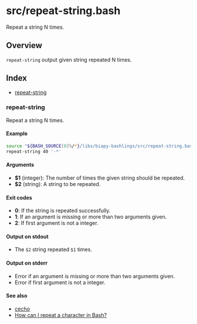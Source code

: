 # src/repeat-string.bash

Repeat a string N times.

## Overview

`repeat-string` output given string repeated N times.

## Index

* [repeat-string](#repeat-string)

### repeat-string

Repeat a string N times.

#### Example

```bash
source "${BASH_SOURCE[0]%/*}/libs/biapy-bashlings/src/repeat-string.bash"
repeat-string 40 '-*'
```

#### Arguments

* **$1** (integer): The number of times the given string should be repeated.
* **$2** (string): A string to be repeated.

#### Exit codes

* **0**: If the string is repeated successfully.
* **1**: If an argument is missing or more than two arguments given.
* **2**: If first argument is not a integer.

#### Output on stdout

* The `$2` string repeated `$1` times.

#### Output on stderr

* Error if an argument is missing or more than two arguments given.
* Error if first argument is not a integer.

#### See also

* [cecho](./cecho.md#cecho)
* [How can I repeat a character in Bash?](https://stackoverflow.com/questions/5349718/how-can-i-repeat-a-character-in-bash/23978341#23978341)


